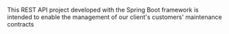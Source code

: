 
This REST API project developed with the Spring Boot framework is intended to enable the management of our client's customers' maintenance contracts
